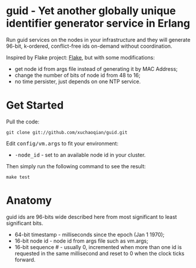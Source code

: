 # guid - Yet another globally unique identifier generator service in Erlang

Run guid services on the nodes in your infrastructure and they will generate 96-bit, k-ordered, conflict-free ids on-demand without coordination.

Inspired by Flake project: [Flake](https://github.com/boundary/flake), but with some modifications:
* get node id from args file instead of generating it by MAC Address;
* change the number of bits of node id from 48 to 16;
* no time persister, just depends on one NTP service.

# Get Started
Pull the code:

	git clone git://github.com/xuchaoqian/guid.git
	
Edit <tt>config/vm.args</tt> to fit your environment:

* <tt>-node_id</tt> - set to an available node id in your cluster.

Then simply run the following command to see the result:

	make test

# Anatomy

guid ids are 96-bits wide described here from most significant to least significant bits.

* 64-bit timestamp - milliseconds since the epoch (Jan 1 1970);
* 16-bit node id - node id from args file such as vm.args;
* 16-bit sequence # - usually 0, incremented when more than one id is requested in the same millisecond and reset to 0 when the clock ticks forward.
